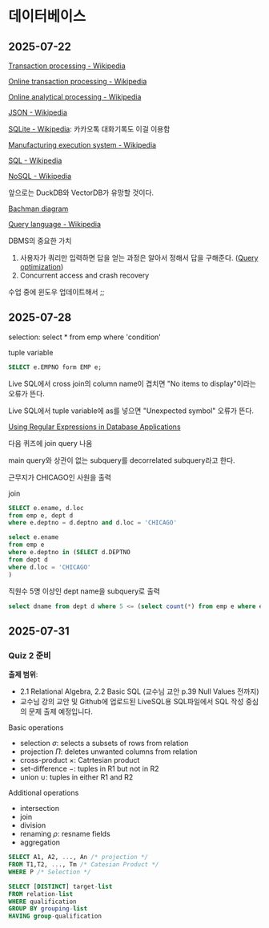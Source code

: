 # 데이터베이스

## 2025-07-22

[Transaction processing - Wikipedia](https://en.wikipedia.org/wiki/Transaction_processing)

[Online transaction processing - Wikipedia](https://en.wikipedia.org/wiki/Online_transaction_processing)

[Online analytical processing - Wikipedia](https://en.wikipedia.org/wiki/Online_analytical_processing)

[JSON - Wikipedia](https://en.wikipedia.org/wiki/JSON)

[SQLite - Wikipedia](https://en.wikipedia.org/wiki/SQLite): 카카오톡 대화기록도 이걸 이용함

[Manufacturing execution system - Wikipedia](https://en.wikipedia.org/wiki/Manufacturing_execution_system)

[SQL - Wikipedia](https://en.wikipedia.org/wiki/SQL)

[NoSQL - Wikipedia](https://en.wikipedia.org/wiki/NoSQL)

앞으로는 DuckDB와 VectorDB가 유망할 것이다.

[Bachman diagram](https://en.wikipedia.org/wiki/Data_structure_diagram#Bachman_diagram)

[Query language - Wikipedia](https://en.wikipedia.org/wiki/Query_language)

DBMS의 중요한 가치
1. 사용자가 쿼리만 입력하면 답을 얻는 과정은 알아서 정해서 답을 구해준다. ([Query optimization](https://en.wikipedia.org/wiki/Query_optimization))
2. Concurrent access and crash recovery

수업 중에 윈도우 업데이트해서 ;;

## 2025-07-28

selection: select \* from emp where 'condition'

tuple variable
```sql
SELECT e.EMPNO form EMP e;
```

Live SQL에서 cross join의 column name이 겹치면 "No items to display"이라는 오류가 뜬다.

Live SQL에서 tuple variable에 as를 넣으면 "Unexpected symbol" 오류가 뜬다.

[Using Regular Expressions in Database Applications](https://docs.oracle.com/database/121/ADFNS/adfns_regexp.htm#ADFNS1003)

다음 퀴즈에 join query 나옴

main query와 상관이 없는 subquery를 decorrelated subquery라고 한다.

근무지가 CHICAGO인 사원을 출력

join
```sql
SELECT e.ename, d.loc
from emp e, dept d
where e.deptno = d.deptno and d.loc = 'CHICAGO'
```

```sql
select e.ename
from emp e
where e.deptno in (SELECT d.DEPTNO
from dept d
where d.loc = 'CHICAGO'
)
```

직원수 5명 이상인 dept name을 subquery로 출력
```sql
select dname from dept d where 5 <= (select count(*) from emp e where e.deptno = d.deptno)
```

## 2025-07-31

### Quiz 2 준비

**출제 범위**:
- 2.1 Relational Algebra, 2.2 Basic SQL (교수님 교안 p.39 Null Values 전까지)
- 교수님 강의 교안 및 Github에 업로드된 LiveSQL용 SQL파일에서 SQL 작성 중심의 문제 출제 예정입니다.

Basic operations
- selection ${ \sigma }$: selects a subsets of rows from relation
- projection ${ \Pi }$: deletes unwanted columns from relation
- cross-product ${ \times }$: Catrtesian product
- set-difference ${ - }$: tuples in R1 but not in R2
- union ${ \cup }$: tuples in either R1 and R2

Additional operations
- intersection
- join
- division
- renaming ${ \rho }$: resname fields
- aggregation

```sql
SELECT A1, A2, ..., An /* projection */
FROM T1,T2, ..., Tm /* Catesian Product */
WHERE P /* Selection */
```

```sql
SELECT [DISTINCT] target-list
FROM relation-list
WHERE qualification
GROUP BY grouping-list
HAVING group-qualification
```